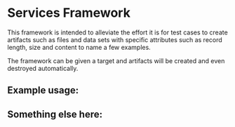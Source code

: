# Services Framework
This framework is intended to alleviate the effort it is for test cases to
create artifacts such as files and data sets with specific attributes such as
record length, size and content to name a few examples.

The framework can be given a target and artifacts will be created and even
destroyed automatically. 

## Example usage:

## Something else here:
